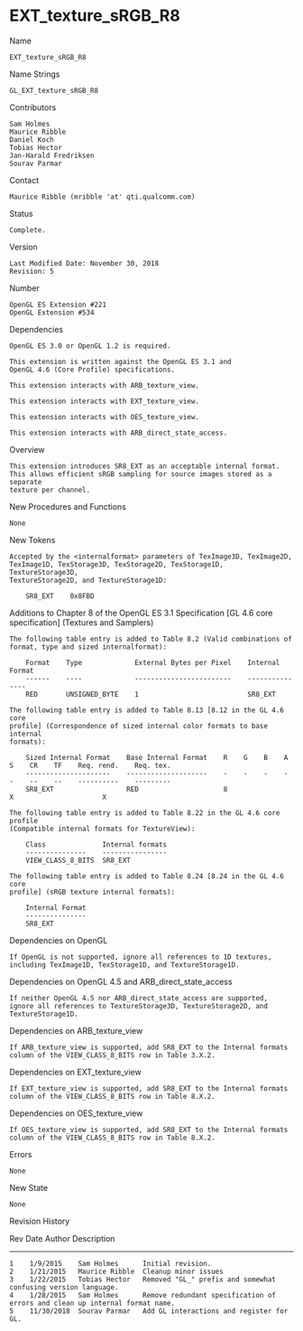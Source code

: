 # EXT_texture_sRGB_R8

Name

    EXT_texture_sRGB_R8

Name Strings

    GL_EXT_texture_sRGB_R8

Contributors

    Sam Holmes
    Maurice Ribble
    Daniel Koch
    Tobias Hector
    Jan-Harald Fredriksen
    Sourav Parmar

Contact

    Maurice Ribble (mribble 'at' qti.qualcomm.com)

Status

    Complete.

Version

    Last Modified Date: November 30, 2018
    Revision: 5

Number

    OpenGL ES Extension #221
    OpenGL Extension #534

Dependencies

    OpenGL ES 3.0 or OpenGL 1.2 is required.

    This extension is written against the OpenGL ES 3.1 and
    OpenGL 4.6 (Core Profile) specifications.

    This extension interacts with ARB_texture_view.

    This extension interacts with EXT_texture_view.

    This extension interacts with OES_texture_view.

    This extension interacts with ARB_direct_state_access.

Overview

    This extension introduces SR8_EXT as an acceptable internal format.
    This allows efficient sRGB sampling for source images stored as a separate
    texture per channel.

New Procedures and Functions

    None

New Tokens

    Accepted by the <internalformat> parameters of TexImage3D, TexImage2D,
    TexImage1D, TexStorage3D, TexStorage2D, TexStorage1D, TextureStorage3D,
    TextureStorage2D, and TextureStorage1D:

        SR8_EXT    0x8FBD

Additions to Chapter 8 of the OpenGL ES 3.1 Specification [GL 4.6 core
specification] (Textures and Samplers)

    The following table entry is added to Table 8.2 (Valid combinations of
    format, type and sized internalformat):

        Format    Type             External Bytes per Pixel    Internal Format
        ------    ----             ------------------------    ---------------
        RED       UNSIGNED_BYTE    1                           SR8_EXT

    The following table entry is added to Table 8.13 [8.12 in the GL 4.6 core
    profile] (Correspondence of sized internal color formats to base internal
    formats):

        Sized Internal Format    Base Internal Format    R    G    B    A    S    CR    TF    Req. rend.    Req. tex.
        ---------------------    --------------------    -    -    -    -    -    --    --    ----------    ---------
        SR8_EXT                  RED                     8                              X                      X

    The following table entry is added to Table 8.22 in the GL 4.6 core profile
    (Compatible internal formats for TextureView):

        Class              Internal formats
        ---------------    ----------------
        VIEW_CLASS_8_BITS  SR8_EXT

    The following table entry is added to Table 8.24 [8.24 in the GL 4.6 core
    profile] (sRGB texture internal formats):

        Internal Format
        ---------------
        SR8_EXT

Dependencies on OpenGL

    If OpenGL is not supported, ignore all references to 1D textures,
    including TexImage1D, TexStorage1D, and TextureStorage1D.

Dependencies on OpenGL 4.5 and ARB_direct_state_access

    If neither OpenGL 4.5 nor ARB_direct_state_access are supported,
    ignore all references to TextureStorage3D, TextureStorage2D, and
    TextureStorage1D.

Dependencies on ARB_texture_view

    If ARB_texture_view is supported, add SR8_EXT to the Internal formats
    column of the VIEW_CLASS_8_BITS row in Table 3.X.2.

Dependencies on EXT_texture_view

    If EXT_texture_view is supported, add SR8_EXT to the Internal formats
    column of the VIEW_CLASS_8_BITS row in Table 8.X.2.

Dependencies on OES_texture_view

    If OES_texture_view is supported, add SR8_EXT to the Internal formats
    column of the VIEW_CLASS_8_BITS row in Table 8.X.2.

Errors

    None

New State

    None

Revision History


  Rev    Date        Author          Description
  ----   ----------  --------------  ---------------------------------
    1    1/9/2015    Sam Holmes      Initial revision.
    2    1/21/2015   Maurice Ribble  Cleanup minor issues
    3    1/22/2015   Tobias Hector   Removed "GL_" prefix and somewhat confusing version language.
    4    1/28/2015   Sam Holmes      Remove redundant specification of errors and clean up internal format name.
    5    11/30/2018  Sourav Parmar   Add GL interactions and register for GL.
